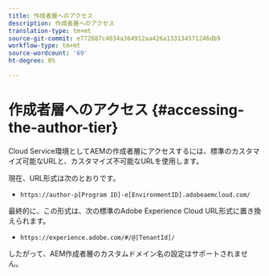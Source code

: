 ```yaml
---
title: 作成者層へのアクセス
description: 作成者層へのアクセス
translation-type: tm+mt
source-git-commit: e772687c4034a364912aa426a133134571246db9
workflow-type: tm+mt
source-wordcount: '69'
ht-degree: 0%

---
```



# 作成者層へのアクセス {#accessing-the-author-tier}

Cloud Service環境としてAEMの作成者層にアクセスするには、標準のカスタマイズ可能なURLと、カスタマイズ不可能なURLを使用します。

現在、URL形式は次のとおりです。

* `https://author-p[Program ID]-e[EnvironmentID].adobeaemcloud.com/`

最終的に、この形式は、次の標準のAdobe Experience Cloud URL形式に置き換えられます。

* `https://experience.adobe.com/#/@[TenantId]/`

したがって、AEM作成者層のカスタムドメイン名の設定はサポートされません。
